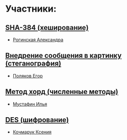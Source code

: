 # Участники:

  
## [SHA-384 (хеширование)](https://github.com/cyber-shrimp/TaMP/tree/main/sha384_service)

* [Рогинская Александра](https://github.com/cyber-shrimp)
  
## [Внедрение сообщения в картинку (стеганография)](https://github.com/cyber-shrimp/TaMP/tree/main/picture_hashing)

* [Поляков Егор](https://github.com/CptTos)
  
## [Метод хорд (численные методы)](https://github.com/cyber-shrimp/TaMP/tree/main/chord_method)

* [Мустафин Илья](https://github.com/Samishirei)
  
## [DES (шифрование)](https://github.com/cyber-shrimp/TaMP/tree/main/DES)

* [Кочмарук Ксения](https://github.com/Ramfurt)
